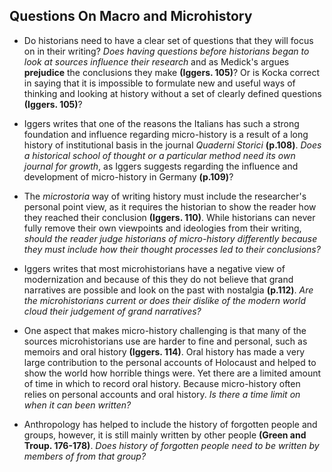 ## Questions On Macro and Microhistory

- Do historians need to have a clear set of questions that they will focus on in their writing? *Does having questions before historians began to look at sources influence their research* and as Medick's argues **prejudice** the conclusions they make **(Iggers. 105)**? Or is Kocka correct in saying that it is impossible to formulate new and useful ways of thinking and looking at history without a set of clearly defined questions **(Iggers. 105)**?

- Iggers writes that one of the reasons the Italians has such a strong foundation and influence regarding micro-history is a result of a long history of institutional basis in the journal *Quaderni Storici* **(p.108)**. *Does a historical school of thought or a particular method need its own journal for growth*, as Iggers suggests regarding the influence and development of micro-history in Germany **(p.109)**?

- The *microstoria* way of writing history must include the researcher's personal point view, as it requires the historian to show the reader how they reached their conclusion **(Iggers. 110)**. While historians can never fully remove their own viewpoints and ideologies from their writing, *should the reader judge historians of micro-history differently because they must include how their thought processes led to their conclusions?*

- Iggers writes that most microhistorians have a negative view of modernization and because of this they do not believe that grand narratives are possible and look on the past with nostalgia **(p.112)**. *Are the microhistorians current or does their dislike of the modern world cloud their judgement of grand narratives?*

- One aspect that makes micro-history challenging is that many of the sources microhistorians use are harder to fine and personal, such as memoirs and oral history **(Iggers. 114)**. Oral history has made a very large contribution to the personal accounts of Holocaust and helped to show the world how horrible things were. Yet there are a limited amount of time in which to record oral history. Because micro-history often relies on personal accounts and oral history. *Is there a time limit on when it can been written?*

- Anthropology has helped to include the history of forgotten people and groups, however, it is still mainly written by other people **(Green and Troup. 176-178)**. *Does history of forgotten people need to be written by members of from that group?*
